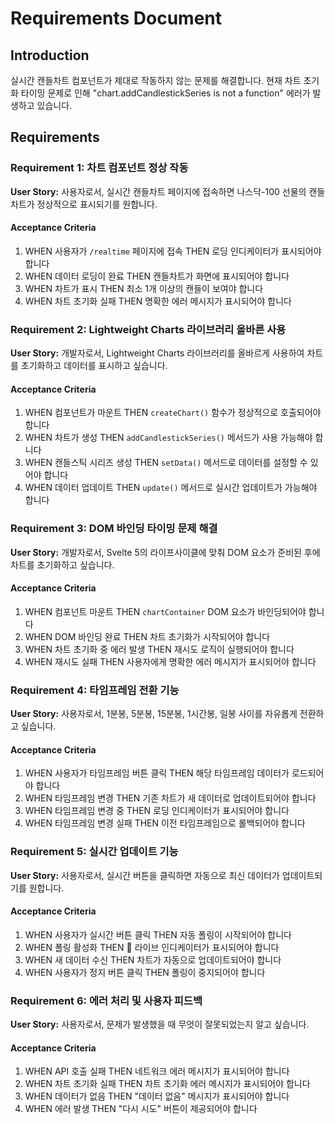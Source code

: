 # Requirements Document

## Introduction

실시간 캔들차트 컴포넌트가 제대로 작동하지 않는 문제를 해결합니다. 현재 차트 초기화 타이밍 문제로 인해 "chart.addCandlestickSeries is not a function" 에러가 발생하고 있습니다.

## Requirements

### Requirement 1: 차트 컴포넌트 정상 작동

**User Story:** 사용자로서, 실시간 캔들차트 페이지에 접속하면 나스닥-100 선물의 캔들차트가 정상적으로 표시되기를 원합니다.

#### Acceptance Criteria

1. WHEN 사용자가 `/realtime` 페이지에 접속 THEN 로딩 인디케이터가 표시되어야 합니다
2. WHEN 데이터 로딩이 완료 THEN 캔들차트가 화면에 표시되어야 합니다
3. WHEN 차트가 표시 THEN 최소 1개 이상의 캔들이 보여야 합니다
4. WHEN 차트 초기화 실패 THEN 명확한 에러 메시지가 표시되어야 합니다

### Requirement 2: Lightweight Charts 라이브러리 올바른 사용

**User Story:** 개발자로서, Lightweight Charts 라이브러리를 올바르게 사용하여 차트를 초기화하고 데이터를 표시하고 싶습니다.

#### Acceptance Criteria

1. WHEN 컴포넌트가 마운트 THEN `createChart()` 함수가 정상적으로 호출되어야 합니다
2. WHEN 차트가 생성 THEN `addCandlestickSeries()` 메서드가 사용 가능해야 합니다
3. WHEN 캔들스틱 시리즈 생성 THEN `setData()` 메서드로 데이터를 설정할 수 있어야 합니다
4. WHEN 데이터 업데이트 THEN `update()` 메서드로 실시간 업데이트가 가능해야 합니다

### Requirement 3: DOM 바인딩 타이밍 문제 해결

**User Story:** 개발자로서, Svelte 5의 라이프사이클에 맞춰 DOM 요소가 준비된 후에 차트를 초기화하고 싶습니다.

#### Acceptance Criteria

1. WHEN 컴포넌트 마운트 THEN `chartContainer` DOM 요소가 바인딩되어야 합니다
2. WHEN DOM 바인딩 완료 THEN 차트 초기화가 시작되어야 합니다
3. WHEN 차트 초기화 중 에러 발생 THEN 재시도 로직이 실행되어야 합니다
4. WHEN 재시도 실패 THEN 사용자에게 명확한 에러 메시지가 표시되어야 합니다

### Requirement 4: 타임프레임 전환 기능

**User Story:** 사용자로서, 1분봉, 5분봉, 15분봉, 1시간봉, 일봉 사이를 자유롭게 전환하고 싶습니다.

#### Acceptance Criteria

1. WHEN 사용자가 타임프레임 버튼 클릭 THEN 해당 타임프레임 데이터가 로드되어야 합니다
2. WHEN 타임프레임 변경 THEN 기존 차트가 새 데이터로 업데이트되어야 합니다
3. WHEN 타임프레임 변경 중 THEN 로딩 인디케이터가 표시되어야 합니다
4. WHEN 타임프레임 변경 실패 THEN 이전 타임프레임으로 롤백되어야 합니다

### Requirement 5: 실시간 업데이트 기능

**User Story:** 사용자로서, 실시간 버튼을 클릭하면 자동으로 최신 데이터가 업데이트되기를 원합니다.

#### Acceptance Criteria

1. WHEN 사용자가 실시간 버튼 클릭 THEN 자동 폴링이 시작되어야 합니다
2. WHEN 폴링 활성화 THEN 🔴 라이브 인디케이터가 표시되어야 합니다
3. WHEN 새 데이터 수신 THEN 차트가 자동으로 업데이트되어야 합니다
4. WHEN 사용자가 정지 버튼 클릭 THEN 폴링이 중지되어야 합니다

### Requirement 6: 에러 처리 및 사용자 피드백

**User Story:** 사용자로서, 문제가 발생했을 때 무엇이 잘못되었는지 알고 싶습니다.

#### Acceptance Criteria

1. WHEN API 호출 실패 THEN 네트워크 에러 메시지가 표시되어야 합니다
2. WHEN 차트 초기화 실패 THEN 차트 초기화 에러 메시지가 표시되어야 합니다
3. WHEN 데이터가 없음 THEN "데이터 없음" 메시지가 표시되어야 합니다
4. WHEN 에러 발생 THEN "다시 시도" 버튼이 제공되어야 합니다
